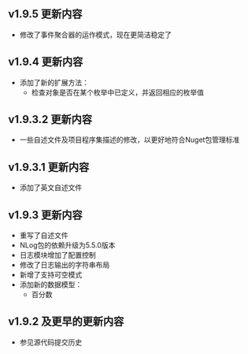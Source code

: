 ﻿## v1.9.5 更新内容

- 修改了事件聚合器的运作模式，现在更简洁稳定了

## v1.9.4 更新内容

- 添加了新的扩展方法：
	- 检查对象是否在某个枚举中已定义，并返回相应的枚举值

## v1.9.3.2 更新内容

- 一些自述文件及项目程序集描述的修改，以更好地符合Nuget包管理标准

## v1.9.3.1 更新内容

- 添加了英文自述文件

## v1.9.3 更新内容

- 重写了自述文件
- NLog包的依赖升级为5.5.0版本
- 日志模块增加了配置控制
- 修改了日志输出的字符串布局
- 新增了支持可空模式
- 添加新的数据模型：
	- 百分数

## v1.9.2 及更早的更新内容

- 参见源代码提交历史